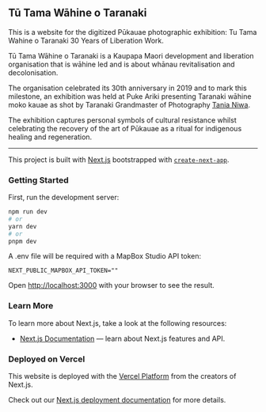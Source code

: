 ## Tū Tama Wāhine o Taranaki

This is a website for the digitized Pūkauae photographic exhibition: Tu Tama Wahine o Taranaki 30 Years of Liberation Work.

Tū Tama Wāhine o Taranaki is a Kaupapa Maori development and liberation organisation that is wāhine led and is about whānau revitalisation and decolonisation.

The organisation celebrated its 30th anniversary in 2019 and to mark this milestone, an exhibition was held at Puke Ariki presenting Taranaki wāhine moko kauae as shot by Taranaki Grandmaster of Photography [Tania Niwa](https://tanianiwa.com/).

The exhibition captures personal symbols of cultural resistance whilst celebrating the recovery of the art of Pūkauae as a ritual for indigenous healing and regeneration.

***

This project is built with [Next.js](https://nextjs.org/) bootstrapped with [`create-next-app`](https://github.com/vercel/next.js/tree/canary/packages/create-next-app).

### Getting Started

First, run the development server:

```bash
npm run dev
# or
yarn dev
# or
pnpm dev
```

A .env file will be required with a MapBox Studio API token:

```
NEXT_PUBLIC_MAPBOX_API_TOKEN=""
```

Open [http://localhost:3000](http://localhost:3000) with your browser to see the result.

### Learn More

To learn more about Next.js, take a look at the following resources:

- [Next.js Documentation](https://nextjs.org/docs) — learn about Next.js features and API.

### Deployed on Vercel

This website is deployed with the [Vercel Platform](https://vercel.com/new?utm_medium=default-template&filter=next.js&utm_source=create-next-app&utm_campaign=create-next-app-readme) from the creators of Next.js.

Check out our [Next.js deployment documentation](https://nextjs.org/docs/deployment) for more details.
